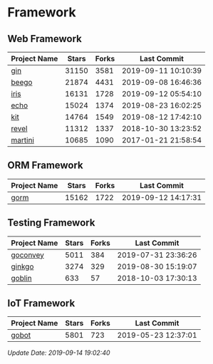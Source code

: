 # Framework

## Web Framework

| Project Name | Stars | Forks | Last Commit |
| ------------ | ----- | ----- | ----------- |
| [gin](https://github.com/gin-gonic/gin) | 31150 | 3581 | 2019-09-11 10:10:39 |
| [beego](https://github.com/astaxie/beego) | 21874 | 4431 | 2019-09-08 16:46:36 |
| [iris](https://github.com/kataras/iris) | 16131 | 1728 | 2019-09-12 05:54:10 |
| [echo](https://github.com/labstack/echo) | 15024 | 1374 | 2019-08-23 16:02:25 |
| [kit](https://github.com/go-kit/kit) | 14764 | 1549 | 2019-08-12 17:42:10 |
| [revel](https://github.com/revel/revel) | 11312 | 1337 | 2018-10-30 13:23:52 |
| [martini](https://github.com/go-martini/martini) | 10685 | 1090 | 2017-01-21 21:58:54 |

## ORM Framework

| Project Name | Stars | Forks | Last Commit |
| ------------ | ----- | ----- | ----------- |
| [gorm](https://github.com/jinzhu/gorm) | 15162 | 1722 | 2019-09-12 14:17:31 |

## Testing Framework

| Project Name | Stars | Forks | Last Commit |
| ------------ | ----- | ----- | ----------- |
| [goconvey](https://github.com/smartystreets/goconvey) | 5011 | 384 | 2019-07-31 23:36:26 |
| [ginkgo](https://github.com/onsi/ginkgo) | 3274 | 329 | 2019-08-30 15:19:07 |
| [goblin](https://github.com/franela/goblin) | 633 | 57 | 2018-10-03 17:30:13 |

## IoT Framework

| Project Name | Stars | Forks | Last Commit |
| ------------ | ----- | ----- | ----------- |
| [gobot](https://github.com/hybridgroup/gobot) | 5801 | 723 | 2019-05-23 12:37:01 |

*Update Date: 2019-09-14 19:02:40*